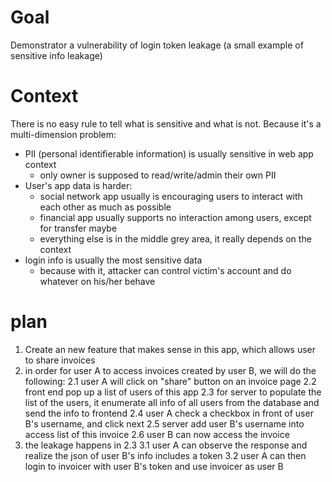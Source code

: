 # Goal
Demonstrator a vulnerability of login token leakage (a small example of sensitive info leakage)

# Context
There is no easy rule to tell what is sensitive and what is not. Because it's a multi-dimension problem:
- PII (personal identifierable information) is usually sensitive in web app context
    - only owner is supposed to read/write/admin their own PII
- User's app data is harder:
    - social network app usually is encouraging users to interact with each other as much as possible
    - financial app usually supports no interaction among users, except for transfer maybe
    - everything else is in the middle grey area, it really depends on the context
- login info is usually the most sensitive data
    - because with it, attacker can control victim's account and do whatever on his/her behave

# plan
1. Create an new feature that makes sense in this app, which allows user to share invoices
2. in order for user A to access invoices created by user B, we will do the following:
    2.1 user A will click on "share" button on an invoice page
    2.2 front end pop up a list of users of this app
    2.3 for server to populate the list of the users, it enumerate all info of all users from the database and send the info to frontend
    2.4 user A check a checkbox in front of user B's username, and click next
    2.5 server add user B's username into access list of this invoice
    2.6 user B can now access the invoice
3. the leakage happens in 2.3
    3.1 user A can observe the response and realize the json of user B's info includes a token
    3.2 user A can then login to invoicer with user B's token and use invoicer as user B


